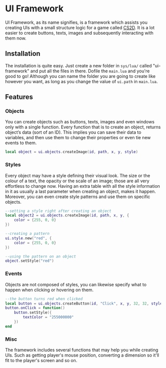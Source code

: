 # UI Framework
UI Framework, as its name signifies, is a framework which assists you creating UIs with a small structure logic for a game called [CS2D](http://www.cs2d.com/). It is a lot easier to create buttons, texts, images and subsequently interacting with them now.

## Installation
The installation is quite easy. Just create a new folder in `sys/lua/` called "ui-framework" and put all the files in there. Dofile the `main.lua` and you're good to go! Although you can name the folder you are going to create like however you want, as long as you change the value of `ui.path` in `main.lua`.

## Features

### Objects
You can create objects such as buttons, texts, images and even windows only with a single function. Every function that is to create an object, returns object’s data (sort of an ID). This implies you can save their data to variables, and then use them to change their properties or even tie new events to them.
```Lua
local object = ui.objects.createImage(id, path, x, y, style)
```
### Styles
Every object may have a style defining their visual look. The size or the colour of a text, the opacity or the scale of an image; those are all very effortless to change now. Having an extra table with all the style information in it as usually a last parameter when creating an object, makes it happen. Moreover, you can even create style patterns and use them on specific objects. 
```Lua
--setting a style right after creating an object
local object2 = ui.objects.createImage(id, path, x, y, {
    color = {255, 0, 0}
})

--creating a pattern
ui.style.new("red", {
    color = {255, 0, 0}
})

--using the pattern on an object
object.setStyle("red")
 ```

### Events
Objects are not composed of styles, you can likewise specify what to happen when clicking or hovering on them.
```Lua
--the button turns red when clicked
local button = ui.objects.createButton(id, "Click", x, y, 32, 32, style)
button.onClick = function()
    button.setStyle({
        textColor = "255000000"
    })
end
 ```
### Misc
The framework includes several functions that may help you while creating UIs. Such as getting player's mouse position, converting a dimension so it'll fit to the player's screen and so on.
